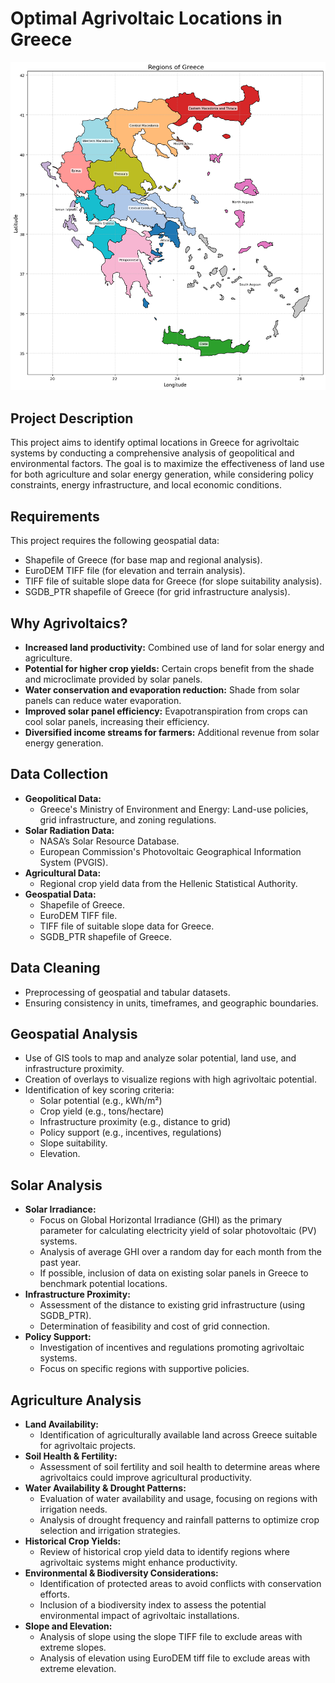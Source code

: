 # Optimal Agrivoltaic Locations in Greece

<img src="output.png" alt="Different regions of Greece">

## Project Description

This project aims to identify optimal locations in Greece for agrivoltaic systems by conducting a comprehensive analysis of geopolitical and environmental factors. The goal is to maximize the effectiveness of land use for both agriculture and solar energy generation, while considering policy constraints, energy infrastructure, and local economic conditions.

## Requirements

This project requires the following geospatial data:

- Shapefile of Greece (for base map and regional analysis).
- EuroDEM TIFF file (for elevation and terrain analysis).
- TIFF file of suitable slope data for Greece (for slope suitability analysis).
- SGDB_PTR shapefile of Greece (for grid infrastructure analysis).

## Why Agrivoltaics?

- **Increased land productivity:** Combined use of land for solar energy and agriculture.
- **Potential for higher crop yields:** Certain crops benefit from the shade and microclimate provided by solar panels.
- **Water conservation and evaporation reduction:** Shade from solar panels can reduce water evaporation.
- **Improved solar panel efficiency:** Evapotranspiration from crops can cool solar panels, increasing their efficiency.
- **Diversified income streams for farmers:** Additional revenue from solar energy generation.

## Data Collection

- **Geopolitical Data:**
  - Greece's Ministry of Environment and Energy: Land-use policies, grid infrastructure, and zoning regulations.
- **Solar Radiation Data:**
  - NASA’s Solar Resource Database.
  - European Commission's Photovoltaic Geographical Information System (PVGIS).
- **Agricultural Data:**
  - Regional crop yield data from the Hellenic Statistical Authority.
- **Geospatial Data:**
  - Shapefile of Greece.
  - EuroDEM TIFF file.
  - TIFF file of suitable slope data for Greece.
  - SGDB_PTR shapefile of Greece.

## Data Cleaning

- Preprocessing of geospatial and tabular datasets.
- Ensuring consistency in units, timeframes, and geographic boundaries.

## Geospatial Analysis

- Use of GIS tools to map and analyze solar potential, land use, and infrastructure proximity.
- Creation of overlays to visualize regions with high agrivoltaic potential.
- Identification of key scoring criteria:
  - Solar potential (e.g., kWh/m²)
  - Crop yield (e.g., tons/hectare)
  - Infrastructure proximity (e.g., distance to grid)
  - Policy support (e.g., incentives, regulations)
  - Slope suitability.
  - Elevation.

## Solar Analysis

- **Solar Irradiance:**
  - Focus on Global Horizontal Irradiance (GHI) as the primary parameter for calculating electricity yield of solar photovoltaic (PV) systems.
  - Analysis of average GHI over a random day for each month from the past year.
  - If possible, inclusion of data on existing solar panels in Greece to benchmark potential locations.
- **Infrastructure Proximity:**
  - Assessment of the distance to existing grid infrastructure (using SGDB_PTR).
  - Determination of feasibility and cost of grid connection.
- **Policy Support:**
  - Investigation of incentives and regulations promoting agrivoltaic systems.
  - Focus on specific regions with supportive policies.

## Agriculture Analysis

- **Land Availability:**
  - Identification of agriculturally available land across Greece suitable for agrivoltaic projects.
- **Soil Health & Fertility:**
  - Assessment of soil fertility and soil health to determine areas where agrivoltaics could improve agricultural productivity.
- **Water Availability & Drought Patterns:**
  - Evaluation of water availability and usage, focusing on regions with irrigation needs.
  - Analysis of drought frequency and rainfall patterns to optimize crop selection and irrigation strategies.
- **Historical Crop Yields:**
  - Review of historical crop yield data to identify regions where agrivoltaic systems might enhance productivity.
- **Environmental & Biodiversity Considerations:**
  - Identification of protected areas to avoid conflicts with conservation efforts.
  - Inclusion of a biodiversity index to assess the potential environmental impact of agrivoltaic installations.
- **Slope and Elevation:**
  - Analysis of slope using the slope TIFF file to exclude areas with extreme slopes.
  - Analysis of elevation using EuroDEM tiff file to exclude areas with extreme elevation.

```

```
